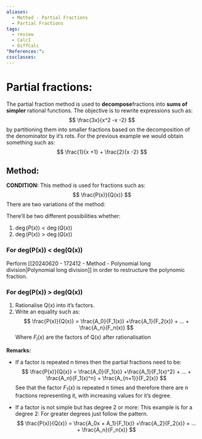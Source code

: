 ```yaml
---
aliases:
  - Method - Partial Fractions
  - Partial Fractions
tags:
  - review
  - CalcI
  - DiffCalc
"References:": 
cssclasses:
---
```

# Partial fractions:
The partial fraction method is used to **decompose**fractions into **sums of simpler** rational functions. The objective is to rewrite expressions such as: 
$$
\frac{3x}{x^2 -x -2}
$$
by partitioning them into smaller fractions based on the decomposition of the denominator by it’s rots. For the previous example we would obtain something such as: 
$$
\frac{1}{x +1} + \frac{2}{x -2}
$$
## Method:

**CONDITION:**
This method is used for fractions such as: 
$$
\frac{P(x)}{Q(x)}
$$
There are two variations of the method:

There’ll be two different possibilities whether: 
1.  $\deg(P(x)) < \deg(Q(x))$ 
2. $\deg(P(x)) > \deg(Q(x))$ 

### For deg(P(x)) < deg(Q(x))
Perform [[20240620 - 172412 - Method - Polynomial long division|Polynomial long division]] in order to restructure the polynomic fraction.

### For deg(P(x)) > deg(Q(x))

1. Rationalise Q(x) into it’s factors. 
2. Write an equality such as: 
$$
\frac{P(x)}{Q(x)} = \frac{A_0}{F_1(x)} +\frac{A_1}{F_2(x)} + ... + \frac{A_n}{F_n(x)} 
$$
Where $F_i(x)$ are the factors of Q(x) after rationalisation

**Remarks:**

+ If a factor is repeated n times then the partial fractions need to be: 
$$
\frac{P(x)}{Q(x)} = \frac{A_0}{F_1(x)} +\frac{A_1}{F_1(x)^2} + ... + \frac{A_n}{F_1(x)^n} + \frac{A_{n+1}}{F_2(x)}
$$
See that the factor $F_1(x)$ is repeated n times and therefore there are n fractions representing it, with increasing values for it’s degree.

+ If a factor is not simple but has degree 2 or more: 
This example is for a degree 2: For greater degrees just follow the pattern.
$$
\frac{P(x)}{Q(x)} = \frac{A_0x + A_1}{F_1(x)} +\frac{A_2}{F_2(x)} + ... + \frac{A_n}{F_n(x)} 
$$
